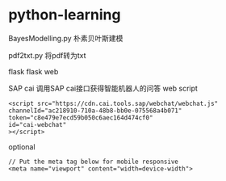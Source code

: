 # python-learning

BayesModelling.py 朴素贝叶斯建模

pdf2txt.py 将pdf转为txt

flask flask web

SAP cai 调用SAP cai接口获得智能机器人的问答
web script
```
<script src="https://cdn.cai.tools.sap/webchat/webchat.js"
channelId="ac218910-710a-48b8-bb0e-075568a4b071"
token="c8e479e7ecd59b050c6aec164d474cf0"
id="cai-webchat"
></script>
```
optional
```
// Put the meta tag below for mobile responsive
<meta name="viewport" content="width=device-width">
```
